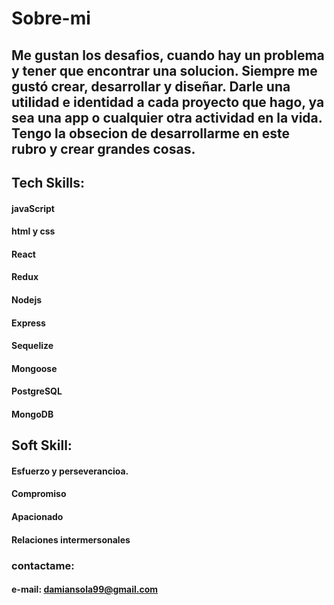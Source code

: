 # Sobre-mi
## Me gustan los desafios, cuando hay un problema y tener que encontrar una solucion. Siempre me gustó crear, desarrollar y diseñar. Darle una utilidad e identidad a cada proyecto que hago, ya sea una app o cualquier otra actividad en la vida. Tengo la obsecion de desarrollarme en este rubro y crear grandes cosas.

## Tech Skills:
#### javaScript 
#### html y css
#### React 
#### Redux
#### Nodejs
#### Express
#### Sequelize
#### Mongoose
#### PostgreSQL
#### MongoDB

## Soft Skill:
#### Esfuerzo y perseverancioa.
#### Compromiso
#### Apacionado
#### Relaciones intermersonales

### contactame: 
#### e-mail: damiansola99@gmail.com
